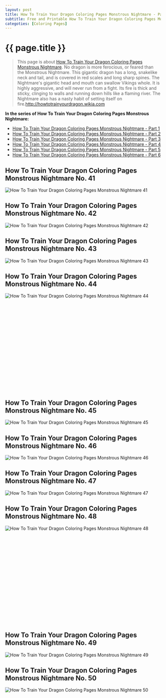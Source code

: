 ```yaml
---
layout: post
title: How To Train Your Dragon Coloring Pages Monstrous Nightmare - Part 5
subtitle: Free and Printable How To Train Your Dragon Coloring Pages Monstrous Nightmare - Part 5
categoties: [Coloring Pages]
---
```

{{ page.title }}
================
> This page is about [How To Train Your Dragon Coloring Pages Monstrous Nightmare](https://hoanghabelle.github.io/). No dragon is more ferocious, or feared than the Monstrous Nightmare. This gigantic dragon has a long, snakelike neck and tail, and is covered in red scales and long sharp spines. The Nightmare's gigantic head and mouth can swallow Vikings whole. It is highly aggressive, and will never run from a fight. Its fire is thick and sticky, clinging to walls and running down hills like a flaming river. The Nightmare also has a nasty habit of setting itself on fire.http://howtotrainyourdragon.wikia.com

**In the series of How To Train Your Dragon Coloring Pages Monstrous Nightmare:**

* [How To Train Your Dragon Coloring Pages Monstrous Nightmare - Part 1](https://hoanghabelle.github.io/2017/11/16/How-To-Train-Your-Dragon-Coloring-Pages-Monstrous-Nightmare-part-1.html)
* [How To Train Your Dragon Coloring Pages Monstrous Nightmare - Part 2](https://hoanghabelle.github.io/2017/11/16/How-To-Train-Your-Dragon-Coloring-Pages-Monstrous-Nightmare-part-2.html)
* [How To Train Your Dragon Coloring Pages Monstrous Nightmare - Part 3](https://hoanghabelle.github.io/2017/11/16/How-To-Train-Your-Dragon-Coloring-Pages-Monstrous-Nightmare-part-3.html)
* [How To Train Your Dragon Coloring Pages Monstrous Nightmare - Part 4](https://hoanghabelle.github.io/2017/11/16/How-To-Train-Your-Dragon-Coloring-Pages-Monstrous-Nightmare-part-4.html)
* [How To Train Your Dragon Coloring Pages Monstrous Nightmare - Part 5](https://hoanghabelle.github.io/2017/11/16/How-To-Train-Your-Dragon-Coloring-Pages-Monstrous-Nightmare-part-5.html)
* [How To Train Your Dragon Coloring Pages Monstrous Nightmare - Part 6](https://hoanghabelle.github.io/2017/11/16/How-To-Train-Your-Dragon-Coloring-Pages-Monstrous-Nightmare-part-6.html)
## How To Train Your Dragon Coloring Pages Monstrous Nightmare No. 41
![How To Train Your Dragon Coloring Pages Monstrous Nightmare 41](https://hoanghabelle.github.io/img1/How-To-Train-Your-Dragon-Coloring-Pages-Monstrous-Nightmare%20(41).jpg "How To Train Your Dragon Coloring Pages Monstrous Nightmare 41")

## How To Train Your Dragon Coloring Pages Monstrous Nightmare No. 42
![How To Train Your Dragon Coloring Pages Monstrous Nightmare 42](https://hoanghabelle.github.io/img1/How-To-Train-Your-Dragon-Coloring-Pages-Monstrous-Nightmare%20(42).jpg "How To Train Your Dragon Coloring Pages Monstrous Nightmare 42")

## How To Train Your Dragon Coloring Pages Monstrous Nightmare No. 43
![How To Train Your Dragon Coloring Pages Monstrous Nightmare 43](https://hoanghabelle.github.io/img1/How-To-Train-Your-Dragon-Coloring-Pages-Monstrous-Nightmare%20(43).jpg "How To Train Your Dragon Coloring Pages Monstrous Nightmare 43")

## How To Train Your Dragon Coloring Pages Monstrous Nightmare No. 44
![How To Train Your Dragon Coloring Pages Monstrous Nightmare 44](https://hoanghabelle.github.io/img1/How-To-Train-Your-Dragon-Coloring-Pages-Monstrous-Nightmare%20(44).jpg "How To Train Your Dragon Coloring Pages Monstrous Nightmare 44")

<script async src="//pagead2.googlesyndication.com/pagead/js/adsbygoogle.js"></script><!-- Texxtonly --><ins class="adsbygoogle" style="display:inline-block;width:336px;height:280px" data-ad-client="ca-pub-6753140515841889" data-ad-slot="3207852233"></ins><script>(adsbygoogle = window.adsbygoogle || []).push({}); </script>

## How To Train Your Dragon Coloring Pages Monstrous Nightmare No. 45
![How To Train Your Dragon Coloring Pages Monstrous Nightmare 45](https://hoanghabelle.github.io/img1/How-To-Train-Your-Dragon-Coloring-Pages-Monstrous-Nightmare%20(45).jpg "How To Train Your Dragon Coloring Pages Monstrous Nightmare 45")

## How To Train Your Dragon Coloring Pages Monstrous Nightmare No. 46
![How To Train Your Dragon Coloring Pages Monstrous Nightmare 46](https://hoanghabelle.github.io/img1/How-To-Train-Your-Dragon-Coloring-Pages-Monstrous-Nightmare%20(46).jpg "How To Train Your Dragon Coloring Pages Monstrous Nightmare 46")

## How To Train Your Dragon Coloring Pages Monstrous Nightmare No. 47
![How To Train Your Dragon Coloring Pages Monstrous Nightmare 47](https://hoanghabelle.github.io/img1/How-To-Train-Your-Dragon-Coloring-Pages-Monstrous-Nightmare%20(47).jpg "How To Train Your Dragon Coloring Pages Monstrous Nightmare 47")

## How To Train Your Dragon Coloring Pages Monstrous Nightmare No. 48
![How To Train Your Dragon Coloring Pages Monstrous Nightmare 48](https://hoanghabelle.github.io/img1/How-To-Train-Your-Dragon-Coloring-Pages-Monstrous-Nightmare%20(48).jpg "How To Train Your Dragon Coloring Pages Monstrous Nightmare 48")

<script async src="//pagead2.googlesyndication.com/pagead/js/adsbygoogle.js"></script><!-- Texxtonly --><ins class="adsbygoogle" style="display:inline-block;width:336px;height:280px" data-ad-client="ca-pub-6753140515841889" data-ad-slot="3207852233"></ins><script>(adsbygoogle = window.adsbygoogle || []).push({}); </script>

## How To Train Your Dragon Coloring Pages Monstrous Nightmare No. 49
![How To Train Your Dragon Coloring Pages Monstrous Nightmare 49](https://hoanghabelle.github.io/img1/How-To-Train-Your-Dragon-Coloring-Pages-Monstrous-Nightmare%20(49).jpg "How To Train Your Dragon Coloring Pages Monstrous Nightmare 49")

## How To Train Your Dragon Coloring Pages Monstrous Nightmare No. 50
![How To Train Your Dragon Coloring Pages Monstrous Nightmare 50](https://hoanghabelle.github.io/img1/How-To-Train-Your-Dragon-Coloring-Pages-Monstrous-Nightmare%20(50).jpg "How To Train Your Dragon Coloring Pages Monstrous Nightmare 50")

